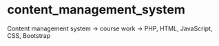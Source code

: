 # content_management_system
Content management system -> course work -> PHP, HTML, JavaScript, CSS, Bootstrap
